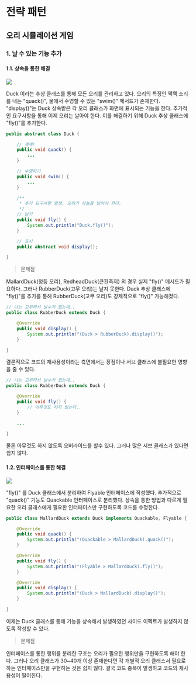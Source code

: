 # 전략 패턴

## 오리 시뮬레이션 게임

### 1. 날 수 있는 기능 추가

#### 1.1. 상속을 통한 해결

![](../img/strategy.duck.inheritance.png)

Duck 이라는 추상 클래스를 통해 모든 오리를 관리하고 있다.
오리의 특징인 꽥꽥 소리를 내는 "quack()", 물에서 수영할 수 있는 "swim()" 메서드가 존재한다.
"display()"는 Duck 상속받은 각 오리 클래스가 화면에 표시되는 기능을 한다.
추가적인 요구사항을 통해 이제 오리는 날아야 한다.
이를 해결하기 위해 Duck 추상 클래스에 "fly()"를 추가한다.

```java
public abstract class Duck {

    // 꽥꽥!
    public void quack() {
        ...
    }

    // 수영하기
    public void swim() {
        ...
    }

    /**
     * 추가 요구사항 발생, 오리가 하늘을 날아야 한다.
     */
    // 날기
    public void fly() {
        System.out.println("Duck.fly()");
    }

    // 표시
    public abstract void display();

}
```

> 문제점

MallardDuck(청둥 오리), RedheadDuck(큰흰죽지) 의 경우 실제 "fly()" 메서드가 필요하다.
그러나 RubberDuck(고무 오리)는 날지 못한다.
Duck 추상 클래스에 "fly()"를 추가를 통해 RubberDuck(고무 오리)도 강제적으로 "fly()" 가능해졌다.

```java
// 나는 고무라서 날수가 없는데..
public class RubberDuck extends Duck {

    @Override
    public void display() {
        System.out.println("(Duck > RubberDuck).display()");
    }

}
```

결론적으로 코드의 재사용성이라는 측면에서는 장점이나 서브 클래스에 불필요한 영향을 줄 수 있다.


```java
// 나는 고무라서 날수가 없는데..
public class RubberDuck extends Duck {

    @Override
    public void fly() {
        // 아무것도 하지 않는다..
    }

    ...

}
```

물론 아무것도 하지 않도록 오버라이드를 할수 있다. 그러나 많은 서브 클래스가 있다면 쉽지 않다.

#### 1.2. 인터페이스를 통한 해결

![](../img/strategy.duck.interfaces.png)

"fly()" 를 Duck 클래스에서 분리하여 Flyable 인터페이스에 작성했다.
추가적으로 "quack()" 기능도 Quackable 인터페이스로 분리했다.
상속을 통한 방법과 다르게 필요한 오리 클래스에게 필요한 인터페이스만 구현하도록 코드를 수정한다.

```java
public class MallardDuck extends Duck implements Quackable, Flyable {

    @Override
    public void quack() {
        System.out.println("(Quackable > MallardDuck).quack()");
    }

    @Override
    public void fly() {
        System.out.println("(Flyable > MallardDuck).fly()");
    }

    @Override
    public void display() {
        System.out.println("(Duck > MallardDuck).display()");
    }

}
```

이제는 Duck 클래스를 통해 기능을 상속해서 발생하였던 사이드 이펙트가 발생하지 않도록 작성할 수 있다.

> 문제점

인터페이스를 통한 행위를 분리한 구조는 오리가 필요한 행위만을 구현하도록 해야 한다.
그러나 오리 클래스가 30~40개 이상 존재한다면 각 개별적 오리 클래스서 필요로 하는 인터페이스만을 구현하는 것은 쉽지 않다.
결국 코드 중복이 발생하고 코드의 재사용성이 떨어진다.